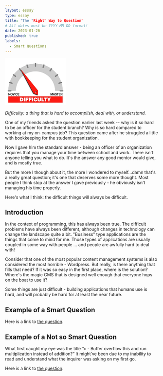 ```yaml
---
layout: essay
type: essay
title: "The "Right" Way to Question"
# All dates must be YYYY-MM-DD format!
date: 2023-01-26
published: true
labels:
  - Smart Questions
---
```


<img width="200px" class="rounded float-start pe-4" src="../img/difficulty/degree_difficulty.jpg">

*Difficulty: a thing that is hard to accomplish, deal with, or understand.*

One of my friends asked the question earlier last week -- why is it so hard to be an officer for the student branch? Why is so hard compared to working at my on-campus job? This question came after he struggled a little with bookkeeping for the student organization.

Now I gave him the standard answer - being an officer of an organization requires that you manage your time between school and work. There isn't anyone telling you what to do. It's the answer any good mentor would give, and is mostly true.

But the more I though about it, the more I wondered to myself...damn that's a really great question; it's one that deserves some more thought. Most people I think stop at the answer I gave previously - he obviously isn't managing his time properly.

Here's what I think: the difficult things will always be difficult.

## Introduction

In the context of programming, this has always been true. The difficult problems have always been different, although changes in technology can change the landscape quite a bit. "Business" type applications are the things that come to mind for me. Those types of applications are usually coupled in some way with people ... and people are awfully hard to deal with!

Consider that one of the most popular content management systems is also considered the most horrible - Wordpress. But really, is there anything that fills that need? If it was so easy in the first place, where is the solution? Where's the magic CMS that is designed well enough that everyone hops on the boat to use it?

Some things are just difficult - building applications that humans use is hard, and will probably be hard for at least the near future.

## Example of a Smart Question

Here is a link to [the question](https://stackoverflow.com/questions/63330590/error-response-from-daemon-open-pipe-docker-engine-linux-the-system-cannot).

## Example of a Not so Smart Question

What first caught my eye was the title “c - Buffer overflow this and run multiplication instead of addition?”  It might’ve been due to my inability to read and understand what the inquirer was asking on my first go.

Here is a link to [the question](https://stackoverflow.com/questions/75242503/buffer-overflow-this-and-run-multiplication-instead-of-addition).

